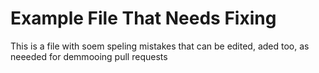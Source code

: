 # Example File That Needs Fixing

This is a file with soem speling mistakes that can be edited, aded too, as neeeded for demmooing pull requests
